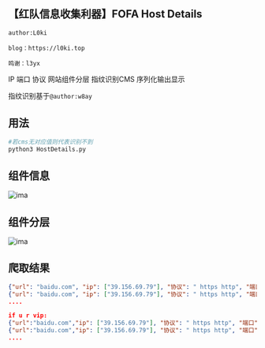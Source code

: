 ## 【红队信息收集利器】FOFA Host Details

`author:L0ki`

`blog：https://l0ki.top` 

`鸣谢：l3yx`

IP 端口 协议 网站组件分层  指纹识别CMS 序列化输出显示

指纹识别基于`@author:w8ay`

## 用法

```python
#若cms无对应值则代表识别不到
python3 HostDetails.py
```

## 组件信息

![ima](https://l0ki-town.oss-cn-beijing.aliyuncs.com/l0ki.top/image-20200807143505847.png)



## 组件分层

![ima](https://l0ki-town.oss-cn-beijing.aliyuncs.com/l0ki.top/image-20200807143425425.png)

## 爬取结果

```json
{"url": "baidu.com", "ip": ["39.156.69.79"], "协议": " https http", "端口": "443", "组件": "D***t","CMS":""}
{"url": "baidu.com", "ip": ["39.156.69.79"], "协议": " https http", "端口": "80", "组件": "Apache-Web-Server","CMS":""}
....

if u r vip:
{"url":"baidu.com","ip": ["39.156.69.79"], "协议": " https http", "端口": "443", "组件": "DigiCert-Cert","CMS":""}
{"url":"baidu.com","ip": ["39.156.69.79"], "协议": " https http", "端口": "80", "组件": "Apache-Web-Server","CMS":""}
....
```

